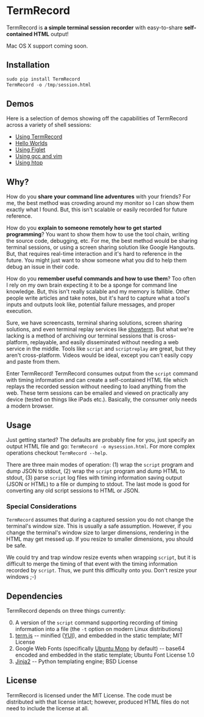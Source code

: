 # TermRecord

TermRecord is **a simple terminal session recorder** with easy-to-share
**self-contained HTML** output!

Mac OS X support coming soon.

## Installation

```python
sudo pip install TermRecord
TermRecord -o /tmp/session.html
```

## Demos

Here is a selection of demos showing off the capabilities of TermRecord across
a variety of shell sessions:

- [Using TermRecord](http://theonewolf.github.io/TermRecord/demo-static.html)
- [Hello Worlds](http://theonewolf.github.io/TermRecord/hello-static.html)
- [Using Figlet](http://theonewolf.github.io/TermRecord/figlet-static.html)
- [Using gcc and vim](http://theonewolf.github.io/TermRecord/gcc-static.html)
- [Using htop](http://theonewolf.github.io/TermRecord/htop-static.html)

## Why?

How do you **share your command line adventures** with your friends? For me,
the best method was crowding around my monitor so I can show them exactly what
I found. But, this isn't scalable or easily recorded for future reference.

How do you **explain to someone remotely how to get started programming**? You
want to show them how to use the tool chain, writing the source code,
debugging, etc. For me, the best method would be sharing terminal sessions, or
using a screen sharing solution like Google Hangouts. But, that requires
real-time interaction and it's hard to reference in the future. You might just
want to show someone what you did to help them debug an issue in their code.

How do you **remember useful commands and how to use them**? Too often I
rely on my own brain expecting it to be a sponge for command line knowledge.
But, this isn't really scalable and my memory is fallible. Other people write
articles and take notes, but it's hard to capture what a tool's inputs and
outputs look like, potential failure messages, and proper execution.

Sure, we have screencasts, terminal sharing solutions, screen sharing
solutions, and even terminal replay services like
[showterm](http://showterm.io/). But what we're lacking is a method of
archiving our terminal sessions that is cross-platform, replayable, and easily
disseminated without needing a web service in the middle. Tools like `script`
and `scriptreplay` are great, but they aren't cross-platform.  Videos would be
ideal, except you can't easily copy and paste from them.

Enter TermRecord! TermRecord consumes output from the `script` command with
timing information and can create a self-contained HTML file which replays the
recorded session without needing to load anything from the web. These term
sessions can be emailed and viewed on practically any device (tested on things
like iPads etc.). Basically, the consumer only needs a modern browser.

## Usage

Just getting started? The defaults are probably fine for you, just specify an
output HTML file and go: `TermRecord -o mysession.html`.  For more complex
operations checkout `TermRecord --help`.

There are three main modes of operation: (1) wrap the `script` program and dump
JSON to stdout, (2) wrap the `script` program and dump HTML to stdout, (3)
parse `script` log files with timing information saving output (JSON or HTML)
to a file or dumping to stdout. The last mode is good for converting any old
script sessions to HTML or JSON.

### Special Considerations

`TermRecord` assumes that during a captured session you do not change the
terminal's window size.  This is usually a safe assumption.  However, if you
change the terminal's window size to larger dimensions, rendering in the HTML
may get messed up.  If you resize to smaller dimensions, you should be safe.

We could try and trap window resize events when wrapping `script`, but it is
difficult to merge the timing of that event with the timing information
recorded by `script`.  Thus, we punt this difficulty onto you.  Don't resize
your windows ;-)


## Dependencies

TermRecord depends on three things currently:

0. A version of the `script` command supporting recording of timing information
   into a file (the `-t` option on modern Linux distributions)
1. [term.js](https://github.com/chjj/term.js/) -- minified
   ([YUI](http://yui.github.io/yuicompressor/)), and embedded in the static
   template; MIT License
2. Google Web Fonts (specifically
   [Ubuntu Mono](https://www.google.com/fonts/specimen/Ubuntu+Mono) by default)
   -- base64 encoded and embedded in the static template;
   Ubuntu Font License 1.0
3. [Jinja2](http://jinja.pocoo.org/) -- Python templating engine; BSD License

## License

TermRecord is licensed under the MIT License. The code must be distributed
with that license intact; however, produced HTML files do not need to include
the license at all.
